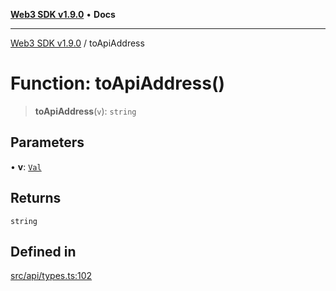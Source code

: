 [**Web3 SDK v1.9.0**](../README.md) • **Docs**

***

[Web3 SDK v1.9.0](../globals.md) / toApiAddress

# Function: toApiAddress()

> **toApiAddress**(`v`): `string`

## Parameters

• **v**: [`Val`](../type-aliases/Val.md)

## Returns

`string`

## Defined in

[src/api/types.ts:102](https://github.com/Mystic-Nayy/alephium-web3/blob/c1afd789a197ce5fe21f08c2965942090157c33d/packages/web3/src/api/types.ts#L102)
